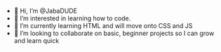 - 👋 Hi, I’m @JabaDUDE
- 👀 I’m interested in learning how to code.
- 🌱 I’m currently learning HTML and will move onto CSS and JS 
- 💞️ I’m looking to collaborate on basic, beginner projects so I can grow and learn quick

<!---
JabaDUDE/JabaDUDE is a ✨ special ✨ repository because its `README.md` (this file) appears on your GitHub profile.
You can click the Preview link to take a look at your changes.
--->
